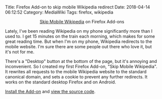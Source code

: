 Title: Firefox Add-on to skip mobile Wikipedia redirect
Date: 2018-04-14 06:12:52
Category: MediaWiki
Tags: firefox, wikipedia

<center>

[Skip Mobile Wikipedia](https://addons.mozilla.org/en-US/firefox/addon/skip-mobile-wikipedia/) on Firefox Add-ons
</center>

Lately, I've been reading Wikipedia on my phone significantly more than I used to. I get 15 minutes on the train each morning, which makes for some great reading time. But when I'm on my phone, Wikipedia redirects to the mobile website. I'm sure there are some people out there who love it, but it's not for me.

There's a "Desktop" button at the bottom of the page, but it's annoying and inconvenient. So I created my first Firefox Add-on, "Skip Mobile Wikipedia". It rewrites all requests to the mobile Wikipedia website to the standard canonical domain, and sets a cookie to prevent any further redirects. It works on the standard desktop Firefox and on Android.

[Install the Add-on](https://addons.mozilla.org/en-US/firefox/addon/skip-mobile-wikipedia/) and [view the source code](https://git.legoktm.com/legoktm/skip-mobile-wikipedia).
